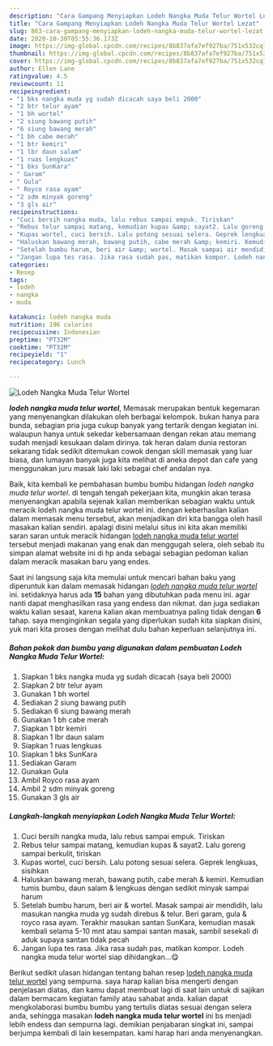 ```yaml
---
description: "Cara Gampang Menyiapkan Lodeh Nangka Muda Telur Wortel Lezat"
title: "Cara Gampang Menyiapkan Lodeh Nangka Muda Telur Wortel Lezat"
slug: 863-cara-gampang-menyiapkan-lodeh-nangka-muda-telur-wortel-lezat
date: 2020-10-30T05:55:36.173Z
image: https://img-global.cpcdn.com/recipes/8b837afa7ef927ba/751x532cq70/lodeh-nangka-muda-telur-wortel-foto-resep-utama.jpg
thumbnail: https://img-global.cpcdn.com/recipes/8b837afa7ef927ba/751x532cq70/lodeh-nangka-muda-telur-wortel-foto-resep-utama.jpg
cover: https://img-global.cpcdn.com/recipes/8b837afa7ef927ba/751x532cq70/lodeh-nangka-muda-telur-wortel-foto-resep-utama.jpg
author: Ellen Lane
ratingvalue: 4.5
reviewcount: 11
recipeingredient:
- "1 bks nangka muda yg sudah dicacah saya beli 2000"
- "2 btr telur ayam"
- "1 bh wortel"
- "2 siung bawang putih"
- "6 siung bawang merah"
- "1 bh cabe merah"
- "1 btr kemiri"
- "1 lbr daun salam"
- "1 ruas lengkuas"
- "1 bks SunKara"
- " Garam"
- " Gula"
- " Royco rasa ayam"
- "2 sdm minyak goreng"
- "3 gls air"
recipeinstructions:
- "Cuci bersih nangka muda, lalu rebus sampai empuk. Tiriskan"
- "Rebus telur sampai matang, kemudian kupas &amp; sayat2. Lalu goreng sampai berkulit, tiriskan"
- "Kupas wortel, cuci bersih. Lalu potong sesuai selera. Geprek lengkuas, sisihkan"
- "Haluskan bawang merah, bawang putih, cabe merah &amp; kemiri. Kemudian tumis bumbu, daun salam &amp; lengkuas dengan sedikit minyak sampai harum"
- "Setelah bumbu harum, beri air &amp; wortel. Masak sampai air mendidih, lalu masukan nangka muda yg sudah direbus &amp; telur. Beri garam, gula &amp; royco rasa ayam. Terakhir masukan santan SunKara, kemudian masak kembali selama 5-10 mnt atau sampai santan masak, sambil sesekali di aduk supaya santan tidak pecah"
- "Jangan lupa tes rasa. Jika rasa sudah pas, matikan kompor. Lodeh nangka muda telur wortel siap dihidangkan...😋"
categories:
- Resep
tags:
- lodeh
- nangka
- muda

katakunci: lodeh nangka muda 
nutrition: 196 calories
recipecuisine: Indonesian
preptime: "PT32M"
cooktime: "PT32M"
recipeyield: "1"
recipecategory: Lunch

---
```



![Lodeh Nangka Muda Telur Wortel](https://img-global.cpcdn.com/recipes/8b837afa7ef927ba/751x532cq70/lodeh-nangka-muda-telur-wortel-foto-resep-utama.jpg)

<b><i>lodeh nangka muda telur wortel</i></b>, Memasak merupakan bentuk kegemaran yang menyenangkan dilakukan oleh berbagai kelompok. bukan hanya para bunda, sebagian pria juga cukup banyak yang tertarik dengan kegiatan ini. walaupun hanya untuk sekedar kebersamaan dengan rekan atau memang sudah menjadi kesukaan dalam dirinya. tak heran dalam dunia restoran sekarang tidak sedikit ditemukan cowok dengan skill memasak yang luar biasa, dan lumayan banyak juga kita melihat di aneka depot dan cafe yang menggunakan juru masak laki laki sebagai chef andalan nya.



Baik, kita kembali ke pembahasan bumbu bumbu hidangan <i>lodeh nangka muda telur wortel</i>. di tengah tengah pekerjaan kita, mungkin akan terasa menyenangkan apabila sejenak kalian memberikan sebagian waktu untuk meracik lodeh nangka muda telur wortel ini. dengan keberhasilan kalian dalam memasak menu tersebut, akan menjadikan diri kita bangga oleh hasil masakan kalian sendiri. apalagi disini melalui situs ini kita akan memiliki saran saran untuk meracik hidangan <u>lodeh nangka muda telur wortel</u> tersebut menjadi makanan yang enak dan menggugah selera, oleh sebab itu simpan alamat website ini di hp anda sebagai sebagian pedoman kalian dalam meracik masakan baru yang endes.


Saat ini langsung saja kita memulai untuk mencari bahan baku yang diperuntuk kan dalam memasak hidangan <u><i>lodeh nangka muda telur wortel</i></u> ini. setidaknya harus ada <b>15</b> bahan yang dibutuhkan pada menu ini. agar nanti dapat menghasilkan rasa yang endess dan nikmat. dan juga sediakan waktu kalian sesaat, karena kalian akan membuatnya paling tidak dengan <b>6</b> tahap. saya menginginkan segala yang diperlukan sudah kita siapkan disini, yuk mari kita proses dengan melihat dulu bahan keperluan selanjutnya ini.

<!--inarticleads1-->

##### Bahan pokok dan bumbu yang digunakan dalam pembuatan Lodeh Nangka Muda Telur Wortel:

1. Siapkan 1 bks nangka muda yg sudah dicacah (saya beli 2000)
1. Siapkan 2 btr telur ayam
1. Gunakan 1 bh wortel
1. Sediakan 2 siung bawang putih
1. Sediakan 6 siung bawang merah
1. Gunakan 1 bh cabe merah
1. Siapkan 1 btr kemiri
1. Siapkan 1 lbr daun salam
1. Siapkan 1 ruas lengkuas
1. Siapkan 1 bks SunKara
1. Sediakan  Garam
1. Gunakan  Gula
1. Ambil  Royco rasa ayam
1. Ambil 2 sdm minyak goreng
1. Gunakan 3 gls air




<!--inarticleads2-->

##### Langkah-langkah menyiapkan Lodeh Nangka Muda Telur Wortel:

1. Cuci bersih nangka muda, lalu rebus sampai empuk. Tiriskan
1. Rebus telur sampai matang, kemudian kupas &amp; sayat2. Lalu goreng sampai berkulit, tiriskan
1. Kupas wortel, cuci bersih. Lalu potong sesuai selera. Geprek lengkuas, sisihkan
1. Haluskan bawang merah, bawang putih, cabe merah &amp; kemiri. Kemudian tumis bumbu, daun salam &amp; lengkuas dengan sedikit minyak sampai harum
1. Setelah bumbu harum, beri air &amp; wortel. Masak sampai air mendidih, lalu masukan nangka muda yg sudah direbus &amp; telur. Beri garam, gula &amp; royco rasa ayam. Terakhir masukan santan SunKara, kemudian masak kembali selama 5-10 mnt atau sampai santan masak, sambil sesekali di aduk supaya santan tidak pecah
1. Jangan lupa tes rasa. Jika rasa sudah pas, matikan kompor. Lodeh nangka muda telur wortel siap dihidangkan...😋




Berikut sedikit ulasan hidangan tentang bahan resep <u>lodeh nangka muda telur wortel</u> yang sempurna. saya harap kalian bisa mengerti dengan penjelasan diatas, dan kamu dapat membuat lagi di saat lain untuk di sajikan dalam bermacam kegiatan family atau sahabat anda. kalian dapat mengkolaborasi bumbu bumbu yang tertulis diatas sesuai dengan selera anda, sehingga masakan <b>lodeh nangka muda telur wortel</b> ini bs menjadi lebih endess dan sempurna lagi. demikian penjabaran singkat ini, sampai berjumpa kembali di lain kesempatan. kami harap hari anda menyenangkan.
